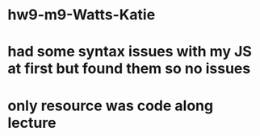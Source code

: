 # hw9-m9-Watts-Katie
# had some syntax issues with my JS at first but found them so no issues

# only resource was code along lecture
